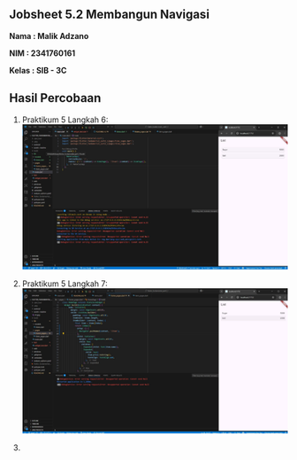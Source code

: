 ## Jobsheet 5.2 Membangun Navigasi

**Nama  : Malik Adzano**

**NIM   : 2341760161**

**Kelas : SIB - 3C**

## Hasil Percobaan

1. Praktikum 5 Langkah 6:
![Screenshot belanja](assets/readme/01.jpg)

2. Praktikum 5 Langkah 7:
![Screenshot belanja](assets/readme/02.jpg)

3.